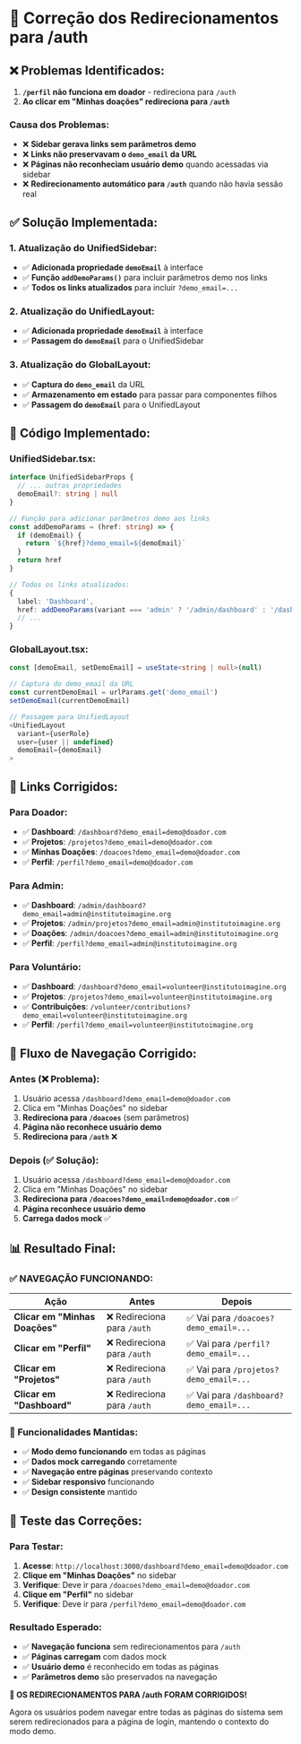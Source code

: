 # 🔧 Correção dos Redirecionamentos para /auth

## ❌ **Problemas Identificados:**

1. **`/perfil` não funciona em doador** - redireciona para `/auth`
2. **Ao clicar em "Minhas doações" redireciona para `/auth`**

### **Causa dos Problemas:**
- ❌ **Sidebar gerava links sem parâmetros demo**
- ❌ **Links não preservavam o `demo_email` da URL**
- ❌ **Páginas não reconheciam usuário demo** quando acessadas via sidebar
- ❌ **Redirecionamento automático para `/auth`** quando não havia sessão real

## ✅ **Solução Implementada:**

### **1. Atualização do UnifiedSidebar:**
- ✅ **Adicionada propriedade `demoEmail`** à interface
- ✅ **Função `addDemoParams()`** para incluir parâmetros demo nos links
- ✅ **Todos os links atualizados** para incluir `?demo_email=...`

### **2. Atualização do UnifiedLayout:**
- ✅ **Adicionada propriedade `demoEmail`** à interface
- ✅ **Passagem do `demoEmail`** para o UnifiedSidebar

### **3. Atualização do GlobalLayout:**
- ✅ **Captura do `demo_email`** da URL
- ✅ **Armazenamento em estado** para passar para componentes filhos
- ✅ **Passagem do `demoEmail`** para o UnifiedLayout

## 🔧 **Código Implementado:**

### **UnifiedSidebar.tsx:**
```typescript
interface UnifiedSidebarProps {
  // ... outras propriedades
  demoEmail?: string | null
}

// Função para adicionar parâmetros demo aos links
const addDemoParams = (href: string) => {
  if (demoEmail) {
    return `${href}?demo_email=${demoEmail}`
  }
  return href
}

// Todos os links atualizados:
{
  label: 'Dashboard',
  href: addDemoParams(variant === 'admin' ? '/admin/dashboard' : '/dashboard'),
  // ...
}
```

### **GlobalLayout.tsx:**
```typescript
const [demoEmail, setDemoEmail] = useState<string | null>(null)

// Captura do demo_email da URL
const currentDemoEmail = urlParams.get('demo_email')
setDemoEmail(currentDemoEmail)

// Passagem para UnifiedLayout
<UnifiedLayout
  variant={userRole}
  user={user || undefined}
  demoEmail={demoEmail}
>
```

## 🎯 **Links Corrigidos:**

### **Para Doador:**
- ✅ **Dashboard**: `/dashboard?demo_email=demo@doador.com`
- ✅ **Projetos**: `/projetos?demo_email=demo@doador.com`
- ✅ **Minhas Doações**: `/doacoes?demo_email=demo@doador.com`
- ✅ **Perfil**: `/perfil?demo_email=demo@doador.com`

### **Para Admin:**
- ✅ **Dashboard**: `/admin/dashboard?demo_email=admin@institutoimagine.org`
- ✅ **Projetos**: `/admin/projetos?demo_email=admin@institutoimagine.org`
- ✅ **Doações**: `/admin/doacoes?demo_email=admin@institutoimagine.org`
- ✅ **Perfil**: `/perfil?demo_email=admin@institutoimagine.org`

### **Para Voluntário:**
- ✅ **Dashboard**: `/dashboard?demo_email=volunteer@institutoimagine.org`
- ✅ **Projetos**: `/projetos?demo_email=volunteer@institutoimagine.org`
- ✅ **Contribuições**: `/volunteer/contributions?demo_email=volunteer@institutoimagine.org`
- ✅ **Perfil**: `/perfil?demo_email=volunteer@institutoimagine.org`

## 🔄 **Fluxo de Navegação Corrigido:**

### **Antes (❌ Problema):**
1. Usuário acessa `/dashboard?demo_email=demo@doador.com`
2. Clica em "Minhas Doações" no sidebar
3. **Redireciona para `/doacoes`** (sem parâmetros)
4. **Página não reconhece usuário demo**
5. **Redireciona para `/auth`** ❌

### **Depois (✅ Solução):**
1. Usuário acessa `/dashboard?demo_email=demo@doador.com`
2. Clica em "Minhas Doações" no sidebar
3. **Redireciona para `/doacoes?demo_email=demo@doador.com`** ✅
4. **Página reconhece usuário demo**
5. **Carrega dados mock** ✅

## 📊 **Resultado Final:**

### **✅ NAVEGAÇÃO FUNCIONANDO:**

| Ação | Antes | Depois |
|------|-------|--------|
| **Clicar em "Minhas Doações"** | ❌ Redireciona para `/auth` | ✅ Vai para `/doacoes?demo_email=...` |
| **Clicar em "Perfil"** | ❌ Redireciona para `/auth` | ✅ Vai para `/perfil?demo_email=...` |
| **Clicar em "Projetos"** | ❌ Redireciona para `/auth` | ✅ Vai para `/projetos?demo_email=...` |
| **Clicar em "Dashboard"** | ❌ Redireciona para `/auth` | ✅ Vai para `/dashboard?demo_email=...` |

### **🎨 Funcionalidades Mantidas:**
- ✅ **Modo demo funcionando** em todas as páginas
- ✅ **Dados mock carregando** corretamente
- ✅ **Navegação entre páginas** preservando contexto
- ✅ **Sidebar responsivo** funcionando
- ✅ **Design consistente** mantido

## 🚀 **Teste das Correções:**

### **Para Testar:**
1. **Acesse**: `http://localhost:3000/dashboard?demo_email=demo@doador.com`
2. **Clique em "Minhas Doações"** no sidebar
3. **Verifique**: Deve ir para `/doacoes?demo_email=demo@doador.com`
4. **Clique em "Perfil"** no sidebar
5. **Verifique**: Deve ir para `/perfil?demo_email=demo@doador.com`

### **Resultado Esperado:**
- ✅ **Navegação funciona** sem redirecionamentos para `/auth`
- ✅ **Páginas carregam** com dados mock
- ✅ **Usuário demo** é reconhecido em todas as páginas
- ✅ **Parâmetros demo** são preservados na navegação

**🎉 OS REDIRECIONAMENTOS PARA /auth FORAM CORRIGIDOS!**

Agora os usuários podem navegar entre todas as páginas do sistema sem serem redirecionados para a página de login, mantendo o contexto do modo demo.


